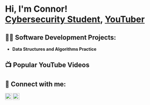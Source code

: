 <h1>Hi, I'm Connor! <br/><a href="https://www.linkedin.com/in/joshmadakor/">Cybersecurity Student</a>, <a href="https://www.youtube.com/channel/UCRcQouALLx_15ow_i97oyaA">YouTuber</a></h1>

<h2>👨‍💻 Software Development Projects:</h2>

- <b>Data Structures and Algorithms Practice</b>
  

<h2>📺 Popular YouTube Videos</h2>

<h2> 🤳 Connect with me:</h2>

[<img align="left" alt="ConnorAtchison | YouTube" width="22px" src="https://cdn.jsdelivr.net/npm/simple-icons@v3/icons/youtube.svg" />][youtube]
[<img align="left" alt="ConnorAtchison | LinkedIn" width="22px" src="https://cdn.jsdelivr.net/npm/simple-icons@v3/icons/linkedin.svg" />][linkedin]

[youtube]: https://www.youtube.com/channel/UCRcQouALLx_15ow_i97oyaA
[linkedin]: https://www.linkedin.com/in/connor-atchison-9b0260242/

<!--
**connoratchison/connoratchison** is a ✨ _special_ ✨ repository because its `README.md` (this file) appears on your GitHub profile.

Here are some ideas to get you started:

- 🔭 I’m currently working on ...

- 🌱 I’m currently learning ...
- 👯 I’m looking to collaborate on ...
- 🤔 I’m looking for help with ...
- 💬 Ask me about ...
- 📫 How to reach me: ...
- ⚡ Fun fact: ...
-->
